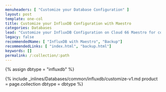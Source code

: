 ```yaml
---
menuheaders: [ "Customize your Database Configuration" ]
layout: post
template: one-col
title: Customize your InfluxDB Configuration with Maestro
categories: Databases
lead: "Customize your InfluxDB Configuration on Cloud 66 Maestro for container stacks"
legacy: false
recommendedName: [ "InfluxDB with Maestro", "Backup"]
recommendedLinks: [ "index.html", "backup.html"]
keywords: []
permalink: /:collection/:path
---
```


{% assign dbtype = "influxdb" %}

<a href="#customize-your-database-configuration"></a>{% include _inlines/Databases/common/influxdb/customize-v1.md  product = page.collection dbtype = dbtype %}
